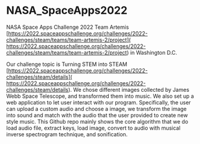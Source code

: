 # NASA_SpaceApps2022
NASA Space Apps Challenge 2022
Team Artemis [https://2022.spaceappschallenge.org/challenges/2022-challenges/steam/teams/team-artemis-2/project]( https://2022.spaceappschallenge.org/challenges/2022-challenges/steam/teams/team-artemis-2/project) in Washington D.C.

Our challenge topic is Turning STEM into STEAM [https://2022.spaceappschallenge.org/challenges/2022-challenges/steam/details]( https://2022.spaceappschallenge.org/challenges/2022-challenges/steam/details). We chose different images collected by James Webb Space Telescope, and transformed them into music. We also set up a web application to let user interact with our program. Specifically, the user can upload a custom audio and choose a image, we transform the image into sound and match with the audio that the user provided to create new style music. This Github repo mainly shows the core algorithm that we do load audio file, extract keys, load image, convert to audio with musical inverse spectrogram technique, and sonification.
